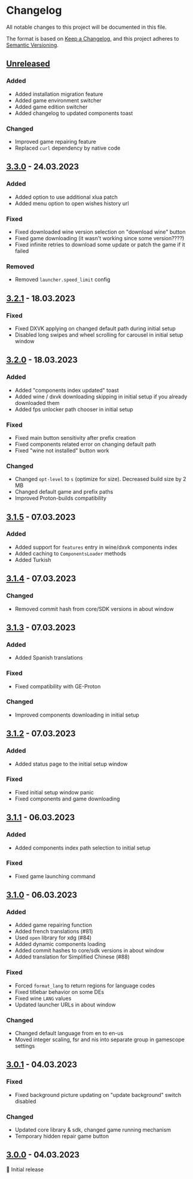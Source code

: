 # Changelog

All notable changes to this project will be documented in this file.

The format is based on [Keep a Changelog](https://keepachangelog.com/en/1.1.0/),
and this project adheres to [Semantic Versioning](https://semver.org/spec/v2.0.0.html).

## [Unreleased]

### Added

- Added installation migration feature
- Added game environment switcher
- Added game edition switcher
- Added changelog to updated components toast

### Changed

- Improved game repairing feature
- Replaced `curl` dependency by native code

## [3.3.0] - 24.03.2023

### Added

- Added option to use additional xlua patch
- Added menu option to open wishes history url

### Fixed

- Fixed downloaded wine version selection on "download wine" button
- Fixed game downloading (it wasn't working since some version????)
- Fixed infinite retries to download some update or patch the game if it failed

### Removed

- Removed `launcher.speed_limit` config

## [3.2.1] - 18.03.2023

### Fixed

- Fixed DXVK applying on changed default path during initial setup
- Disabled long swipes and wheel scrolling for carousel in initial setup window

## [3.2.0] - 18.03.2023

### Added

- Added "components index updated" toast
- Added wine / dxvk downloading skipping in initial setup if you already downloaded them
- Added fps unlocker path chooser in initial setup

### Fixed

- Fixed main button sensitivity after prefix creation
- Fixed components related error on changing default path
- Fixed "wine not installed" button work

### Changed

- Changed `opt-level` to `s` (optimize for size). Decreased build size by 2 MB
- Changed default game and prefix paths
- Improved Proton-builds compatibility

## [3.1.5] - 07.03.2023

### Added

- Added support for `features` entry in wine/dxvk components index
- Added caching to `ComponentsLoader` methods
- Added Turkish

## [3.1.4] - 07.03.2023

### Changed

- Removed commit hash from core/SDK versions in about window

## [3.1.3] - 07.03.2023

### Added

- Added Spanish translations

### Fixed

- Fixed compatibility with GE-Proton

### Changed

- Improved components downloading in initial setup 

## [3.1.2] - 07.03.2023

### Added

- Added status page to the initial setup window

### Fixed

- Fixed initial setup window panic
- Fixed components and game downloading

## [3.1.1] - 06.03.2023

### Added

- Added components index path selection to initial setup

### Fixed

- Fixed game launching command

## [3.1.0] - 06.03.2023

### Added

- Added game repairing function
- Added french translations (#81)
- Used `open` library for xdg (#84)
- Added dynamic components loading
- Added commit hashes to core/sdk versions in about window
- Added translation for Simplified Chinese (#88)

### Fixed

- Forced `format_lang` to return regions for language codes
- Fixed titlebar behavior on some DEs
- Fixed wine `LANG` values
- Updated launcher URLs in about window

### Changed

- Changed default language from en to en-us
- Moved integer scaling, fsr and nis into separate group in gamescope settings

## [3.0.1] - 04.03.2023

### Fixed

- Fixed background picture updating on "update background" switch disabled

### Changed

- Updated core library & sdk, changed game running mechanism
- Temporary hidden repair game button

## [3.0.0] - 04.03.2023

🚀 Initial release

<br>

[unreleased]: https://github.com/an-anime-team/an-anime-game-launcher/compare/3.3.0...next
[3.3.0]: https://github.com/an-anime-team/an-anime-game-launcher/compare/3.2.1...3.3.0
[3.2.1]: https://github.com/an-anime-team/an-anime-game-launcher/compare/3.2.0...3.2.1
[3.2.0]: https://github.com/an-anime-team/an-anime-game-launcher/compare/3.1.5...3.2.0
[3.1.5]: https://github.com/an-anime-team/an-anime-game-launcher/compare/3.1.4...3.1.5
[3.1.4]: https://github.com/an-anime-team/an-anime-game-launcher/compare/3.1.3...3.1.4
[3.1.3]: https://github.com/an-anime-team/an-anime-game-launcher/compare/3.1.2...3.1.3
[3.1.2]: https://github.com/an-anime-team/an-anime-game-launcher/compare/3.1.1...3.1.2
[3.1.1]: https://github.com/an-anime-team/an-anime-game-launcher/compare/3.1.0...3.1.1
[3.1.0]: https://github.com/an-anime-team/an-anime-game-launcher/compare/3.0.1...3.1.0
[3.0.1]: https://github.com/an-anime-team/an-anime-game-launcher/compare/3.0.0...3.0.1
[3.0.0]: https://github.com/an-anime-team/an-anime-game-launcher/releases/tag/3.0.0
